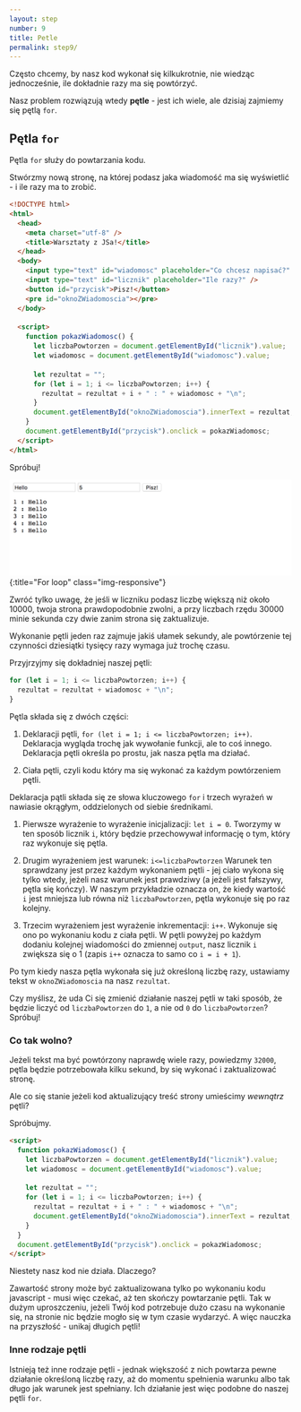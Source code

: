 ```yaml
---
layout: step
number: 9
title: Petle
permalink: step9/
---
```


Często chcemy, by nasz kod wykonał się kilkukrotnie, nie wiedząc jednocześnie, ile dokładnie razy ma się powtórzyć.

Nasz problem rozwiązują wtedy **pętle** - jest ich wiele, ale dzisiaj zajmiemy się pętlą `for`.

## Pętla `for`

Pętla `for` służy do powtarzania kodu.

Stwórzmy nową stronę, na której podasz jaka wiadomość ma się wyświetlić - i ile razy ma to zrobić.

```html
<!DOCTYPE html>
<html>
  <head>
    <meta charset="utf-8" />
    <title>Warsztaty z JSa!</title>
  </head>
  <body>
    <input type="text" id="wiadomosc" placeholder="Co chcesz napisać?" />
    <input type="text" id="licznik" placeholder="Ile razy?" />
    <button id="przycisk">Pisz!</button>
    <pre id="oknoZWiadomoscia"></pre>
  </body>

  <script>
    function pokazWiadomosc() {
      let liczbaPowtorzen = document.getElementById("licznik").value;
      let wiadomosc = document.getElementById("wiadomosc").value;

      let rezultat = "";
      for (let i = 1; i <= liczbaPowtorzen; i++) {
        rezultat = rezultat + i + " : " + wiadomosc + "\n";
      }
      document.getElementById("oknoZWiadomoscia").innerText = rezultat;
    }
    document.getElementById("przycisk").onclick = pokazWiadomosc;
  </script>
</html>
```

Spróbuj!

![For loop](../assets/step-9a.png){:title="For loop" class="img-responsive"}

Zwróć tylko uwagę, że jeśli w liczniku podasz liczbę większą niż około 10000, twoja strona prawdopodobnie zwolni, a przy liczbach rzędu 30000 minie sekunda czy dwie zanim strona się zaktualizuje.

Wykonanie pętli jeden raz zajmuje jakiś ułamek sekundy, ale powtórzenie tej czynności dziesiątki tysięcy razy wymaga już trochę czasu.

Przyjrzyjmy się dokładniej naszej pętli:

```javascript
for (let i = 1; i <= liczbaPowtorzen; i++) {
  rezultat = rezultat + wiadomosc + "\n";
}
```

Pętla składa się z dwóch części:

1. Deklaracji pętli, `for (let i = 1; i <= liczbaPowtorzen; i++)`. Deklaracja wygląda trochę jak wywołanie funkcji, ale to coś innego. Deklaracja pętli określa po prostu, jak nasza pętla ma działać.

2. Ciała pętli, czyli kodu który ma się wykonać za każdym powtórzeniem pętli.

Deklaracja pątli składa się ze słowa kluczowego `for` i trzech wyrażeń w nawiasie okrągłym, oddzielonych od siebie średnikami.

1. Pierwsze wyrażenie to wyrażenie inicjalizacji: `let i = 0`.
   Tworzymy w ten sposób licznik `i`, który będzie przechowywał informację o tym, który raz wykonuje się pętla.

2. Drugim wyrażeniem jest warunek: `i<=liczbaPowtorzen`
   Warunek ten sprawdzany jest przez każdym wykonaniem pętli - jej ciało wykona się tylko wtedy, jeżeli nasz warunek jest prawdziwy (a jeżeli jest fałszywy, pętla się kończy).
   W naszym przykładzie oznacza on, że kiedy wartość `i` jest mniejsza lub równa niż `liczbaPowtorzen`, pętla wykonuje się po raz kolejny.

3. Trzecim wyrażeniem jest wyrażenie inkrementacji: `i++`. Wykonuje się ono po wykonaniu kodu z ciała pętli.
   W pętli powyżej po każdym dodaniu kolejnej wiadomości do zmiennej `output`, nasz licznik `i` zwiększa się o 1 (zapis `i++` oznacza to samo co `i = i + 1`).

Po tym kiedy nasza pętla wykonała się już określoną liczbę razy, ustawiamy tekst w `oknoZWiadomoscia` na nasz `rezultat`.

Czy myślisz, że uda Ci się zmienić działanie naszej pętli w taki sposób, że będzie liczyć od `liczbaPowtorzen` do `1`, a nie od `0` do `liczbaPowtorzen`? Spróbuj!

### Co tak wolno?

Jeżeli tekst ma być powtórzony naprawdę wiele razy, powiedzmy `32000`, pętla będzie potrzebowała kilku sekund, by się wykonać i zaktualizować stronę.

Ale co się stanie jeżeli kod aktualizujący treść strony umieścimy _wewnątrz_ pętli?

Spróbujmy.

```html
<script>
  function pokazWiadomosc() {
    let liczbaPowtorzen = document.getElementById("licznik").value;
    let wiadomosc = document.getElementById("wiadomosc").value;

    let rezultat = "";
    for (let i = 1; i <= liczbaPowtorzen; i++) {
      rezultat = rezultat + i + " : " + wiadomosc + "\n";
      document.getElementById("oknoZWiadomoscia").innerText = rezultat;
    }
  }
  document.getElementById("przycisk").onclick = pokazWiadomosc;
</script>
```

Niestety nasz kod nie działa. Dlaczego?

Zawartość strony może być zaktualizowana tylko po wykonaniu kodu javascript - musi więc czekać, aż ten skończy powtarzanie pętli. Tak w dużym uproszczeniu, jeżeli Twój kod potrzebuje dużo czasu na wykonanie się, na stronie nic będzie mogło się w tym czasie wydarzyć. A więc nauczka na przyszłość - unikaj długich pętli!

### Inne rodzaje pętli

Istnieją też inne rodzaje pętli - jednak większość z nich powtarza pewne działanie określoną liczbę razy, aż do momentu spełnienia warunku albo tak długo jak warunek jest spełniany. Ich działanie jest więc podobne do naszej pętli `for`.
